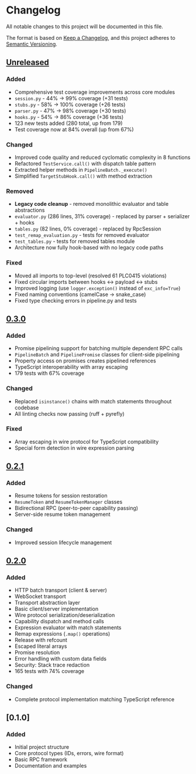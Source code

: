 # Changelog

All notable changes to this project will be documented in this file.

The format is based on [Keep a Changelog](https://keepachangelog.com/en/1.0.0/),
and this project adheres to [Semantic Versioning](https://semver.org/spec/v2.0.0.html).

## [Unreleased]

### Added
- Comprehensive test coverage improvements across core modules
- `session.py` - 44% → 99% coverage (+31 tests)
- `stubs.py` - 58% → 100% coverage (+26 tests)
- `parser.py` - 47% → 98% coverage (+30 tests)
- `hooks.py` - 54% → 86% coverage (+36 tests)
- 123 new tests added (280 total, up from 179)
- Test coverage now at 84% overall (up from 67%)

### Changed
- Improved code quality and reduced cyclomatic complexity in 8 functions
- Refactored `TestService.call()` with dispatch table pattern
- Extracted helper methods in `PipelineBatch._execute()`
- Simplified `TargetStubHook.call()` with method extraction

### Removed
- **Legacy code cleanup** - removed monolithic evaluator and table abstractions
- `evaluator.py` (286 lines, 31% coverage) - replaced by parser + serializer + hooks
- `tables.py` (82 lines, 0% coverage) - replaced by RpcSession
- `test_remap_evaluation.py` - tests for removed evaluator
- `test_tables.py` - tests for removed tables module
- Architecture now fully hook-based with no legacy code paths

### Fixed
- Moved all imports to top-level (resolved 61 PLC0415 violations)
- Fixed circular imports between hooks ↔ payload ↔ stubs
- Improved logging (use `logger.exception()` instead of `exc_info=True`)
- Fixed naming conventions (camelCase → snake_case)
- Fixed type checking errors in pipeline.py and tests

## [0.3.0]

### Added
- Promise pipelining support for batching multiple dependent RPC calls
- `PipelineBatch` and `PipelinePromise` classes for client-side pipelining
- Property access on promises creates pipelined references
- TypeScript interoperability with array escaping
- 179 tests with 67% coverage

### Changed
- Replaced `isinstance()` chains with match statements throughout codebase
- All linting checks now passing (ruff + pyrefly)

### Fixed
- Array escaping in wire protocol for TypeScript compatibility
- Special form detection in wire expression parsing

## [0.2.1]

### Added
- Resume tokens for session restoration
- `ResumeToken` and `ResumeTokenManager` classes
- Bidirectional RPC (peer-to-peer capability passing)
- Server-side resume token management

### Changed
- Improved session lifecycle management

## [0.2.0]

### Added
- HTTP batch transport (client & server)
- WebSocket transport
- Transport abstraction layer
- Basic client/server implementation
- Wire protocol serialization/deserialization
- Capability dispatch and method calls
- Expression evaluator with match statements
- Remap expressions (`.map()` operations)
- Release with refcount
- Escaped literal arrays
- Promise resolution
- Error handling with custom data fields
- Security: Stack trace redaction
- 165 tests with 74% coverage

### Changed
- Complete protocol implementation matching TypeScript reference

## [0.1.0]

### Added
- Initial project structure
- Core protocol types (IDs, errors, wire format)
- Basic RPC framework
- Documentation and examples

[Unreleased]: https://github.com/abilian/capn-python/compare/v0.3.0...HEAD
[0.3.0]: https://github.com/abilian/capn-python/compare/v0.2.1...v0.3.0
[0.2.1]: https://github.com/abilian/capn-python/compare/v0.2.0...v0.2.1
[0.2.0]: https://github.com/abilian/capn-python/releases/tag/v0.2.0
